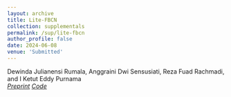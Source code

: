 ```yaml
---
layout: archive
title: Lite-FBCN
collection: supplementals
permalink: /sup/lite-fbcn
author_profile: false
date: 2024-06-08
venue: 'Submitted'
---
```




Dewinda Julianensi Rumala, Anggraini Dwi Sensusiati, Reza Fuad Rachmadi, and I Ketut Eddy Purnama
<br>
<a href="/files/pub/2024-its-emitter/preprint.pdf"  target="_blank"><i class="fas fa-file-pdf">Preprint</i></a>
<a href="https://github.com/djrumala/lite-fbcn"  target="_blank"><i class="fab fa-github"> Code</i></a>
<!-- Link to the publication/paper1 page -->
<br>
